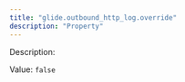 ```yaml
---
title: "glide.outbound_http_log.override"
description: "Property"
---
```


Description: 

Value: `false`